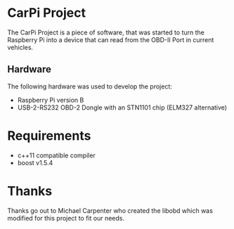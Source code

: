 CarPi Project
=============
The CarPi Project is a piece of software, that was started to turn the Raspberry Pi into a device that can read from the OBD-II Port in current vehicles.

Hardware
--------
The following hardware was used to develop the project:
 * Raspberry Pi version B
 * USB-2-RS232 OBD-2 Dongle with an STN1101 chip (ELM327 alternative)

Requirements
============
 * c++11 compatible compiler
 * boost v1.5.4

Thanks
======
Thanks go out to Michael Carpenter who created the libobd which was modified for this project to fit our needs. 